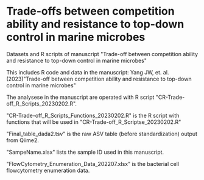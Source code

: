 # Trade-offs between competition ability and resistance to top-down control in marine microbes
Datasets and R scripts of manuscript "Trade-off between competition ability and resistance to top-down control in marine microbes"

This includes R code and data in the manuscript: Yang JW, et. al.(2023)"Trade-off between competition ability and resistance to top-down control in marine microbes"

The analysese in the manuscript are operated with R script "CR-Trade-off_R_Scripts_20230202.R".

"CR-Trade-off_R_Scripts_Functions_20230202.R" is the R script with functions that will be used in "CR-Trade-off_R_Scriptse_20230202.R"

"Final_table_dada2.tsv" is the raw ASV table (before standardization) output from Qiime2.

"SampeName.xlsx" lists the sample ID used in this manuscript.

"FlowCytometry_Enumeration_Data_202207.xlsx" is the bacterial cell flowcytometry enumeration data.
